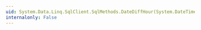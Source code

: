 ```yaml
---
uid: System.Data.Linq.SqlClient.SqlMethods.DateDiffHour(System.DateTime,System.DateTime)
internalonly: False
---
```

